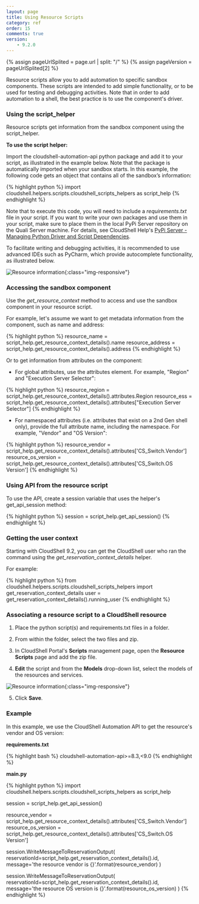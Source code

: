 ```yaml
---
layout: page
title: Using Resource Scripts
category: ref
order: 15
comments: true
version:
    - 9.2.0
---
```


{% assign pageUrlSplited = page.url | split: "/" %}
{% assign pageVersion = pageUrlSplited[2] %}

Resource scripts allow you to add automation to specific sandbox components. These scripts are intended to add simple functionality, or to be used for testing and debugging activities. Note that in order to add automation to a shell, the best practice is to use the component's driver.

### Using the script_helper

Resource scripts get information from the sandbox component using the script_helper.

**To use the script helper:** 

Import the cloudshell-automation-api python package and add it to your script, as illustrated in the example below. Note that the package is automatically imported when your sandbox starts. In this example, the following code gets an object that contains all of the sandbox’s information:

{% highlight python %}
import cloudshell.helpers.scripts.cloudshell_scripts_helpers as script_help
{% endhighlight %}

Note that to execute this code, you will need to include a *requirements.txt* file in your script. If you want to write your own packages and use them in your script, make sure to place them in the local PyPi Server repository on the Quali Server machine. For details, see CloudShell Help's <a href="http://help.quali.com/Online%20Help/8.3/Portal/Content/Admn/Pyth-Cnfg-Mds.htm" target="_blank">PyPi Server - Managing Python Driver and Script Dependencies</a>.

To facilitate writing and debugging activities, it is recommended to use advanced IDEs such as PyCharm, which provide autocomplete functionality, as illustrated below. 

![Resource information]({{site.baseurl}}/assets/resource_context.png){:class="img-responsive"}

### Accessing the sandbox component

Use the *get_resource_context* method to access and use the sandbox component in your resource script. 

For example, let's assume we want to get metadata information from the component, such as name and address:

{% highlight python %}
resource_name = script_help.get_resource_context_details().name
resource_address = script_help.get_resource_context_details().address
{% endhighlight %}

Or to get information from attributes on the component:

* For global attributes, use the attributes element. For example, "Region" and "Execution Server Selector":

{% highlight python %}
resource_region = script_help.get_resource_context_details().attributes.Region
resource_ess = script_help.get_resource_context_details().attributes["Execution Server Selector"]
{% endhighlight %}

* For namespaced attributes (i.e. attributes that exist on a 2nd Gen shell only), provide the full attribute name, including the namespace. For example, "Vendor" and "OS Version":

{% highlight python %}
resource_vendor = script_help.get_resource_context_details().attributes['CS_Switch.Vendor']
resource_os_version = script_help.get_resource_context_details().attributes['CS_Switch.OS Version']
{% endhighlight %}

### Using API from the resource script

To use the API, create a session variable that uses the helper's get_api_session method:

{% highlight python %}
session = script_help.get_api_session()
{% endhighlight %}

### Getting the user context

Starting with CloudShell 9.2, you can get the CloudShell user who ran the command using the *get_reservation_context_details* helper.

For example:

{% highlight python %}
from cloudshell.helpers.scripts.cloudshell_scripts_helpers import get_reservation_context_details
user = get_reservation_context_details().running_user
{% endhighlight %}

### Associating a resource script to a CloudShell resource

1) Place the python script(s) and requirements.txt files in a folder.

2) From within the folder, select the two files and zip.

3) In CloudShell Portal's **Scripts** management page, open the **Resource Scripts** page and add the zip file.

4) **Edit** the script and from the **Models** drop-down list, select the models of the resources and services.

![Resource information]({{site.baseurl}}/assets/resource_script-add-to-cloudshell.png){:class="img-responsive"}

5) Click **Save**.

### Example

In this example, we use the CloudShell Automation API to get the resource's vendor and OS version:

**requirements.txt**

{% highlight bash %}
cloudshell-automation-api>=8.3,<9.0
{% endhighlight %}

**__main__.py**

{% highlight python %}
import cloudshell.helpers.scripts.cloudshell_scripts_helpers as script_help

session = script_help.get_api_session()

resource_vendor = script_help.get_resource_context_details().attributes['CS_Switch.Vendor']
resource_os_version = script_help.get_resource_context_details().attributes['CS_Switch.OS Version']

session.WriteMessageToReservationOutput(
    reservationId=script_help.get_reservation_context_details().id,
    message='the resource vendor is {}'.format(resource_vendor)
)

session.WriteMessageToReservationOutput(
    reservationId=script_help.get_reservation_context_details().id,
    message='the resource OS version is {}'.format(resource_os_version)
)
{% endhighlight %}

